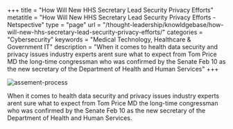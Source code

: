 +++
title = "How Will New HHS Secretary Lead Security Privacy Efforts"
metatitle = "How Will New HHS Secretary Lead Security Privacy Efforts - Netspective"
type = "page"
url = "/thought-leadership/knowldgebase/how-will-new-hhs-secretary-lead-security-privacy-efforts/"
categories = "Cybersecurity"
keywords = "Medical Technology, Healthcare & Government IT"
description = "When it comes to health data security and privacy issues industry experts arent sure what to expect from Tom Price MD the long-time congressman who was confirmed by the Senate Feb 10 as the new secretary of the Department of Health and Human Services"
+++

![assement-process](/blog/How_Will_N_1486981159-300x181.jpg#center) 

When it comes to health data security and privacy issues industry experts arent sure what to expect from Tom Price MD the long-time congressman who was confirmed by the Senate Feb 10 as the new secretary of the Department of Health and Human Services.